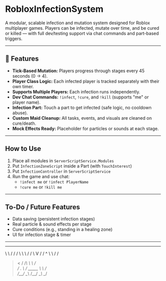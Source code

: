 # RobloxInfectionSystem


A modular, scalable infection and mutation system designed for Roblox multiplayer games. Players can be infected, mutate over time, and be cured or killed — with full dev/testing support via chat commands and part-based triggers.

---

## 📁 Features

-  **Tick-Based Mutation:** Players progress through stages every 45 seconds (0 -> 4).
-  **Player Class Logic:** Each infected player is tracked separately with their own timer.
-  **Supports Multiple Players:** Each infection runs independently.
-  **Dev Chat Commands:** `!infect`, `!cure`, and `!kill` (supports "me" or player name).
-  **Infection Part:** Touch a part to get infected (safe logic, no cooldown abuse).
-  **Custom Maid Cleanup:** All tasks, events, and visuals are cleaned on cure/death.
-  **Mock Effects Ready:** Placeholder for particles or sounds at each stage.

---

##  How to Use

1. Place all modules in `ServerScriptService.Modules`
2. Put `InfectionZoneScript` inside a Part (with `TouchInterest`)
3. Put `InfectionController` in `ServerScriptService`
4. Run the game and use chat:
   - `!infect me` or `!infect PlayerName`
   - `!cure me` or `!kill me`

---

##  To-Do / Future Features

- Data saving (persistent infection stages)
- Real particle & sound effects per stage
- Cure conditions (e.g., standing in a healing zone)
- UI for infection stage & timer

---
___   ___      ___   ____    ____ 
\  \ /  /     /   \  \   \  /   / 
 \  V  /     /  ^  \  \   \/   /  
  >   <     /  /_\  \  \      /   
 /  .  \   /  _____  \  \    /    
/__/ \__\ /__/     \__\  \__/     



